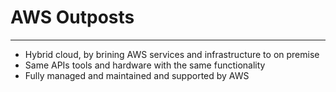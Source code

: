 # AWS Outposts
---
- Hybrid cloud, by brining AWS services and infrastructure to on premise
- Same APIs tools and hardware with the same functionality 
- Fully managed and maintained and supported by AWS